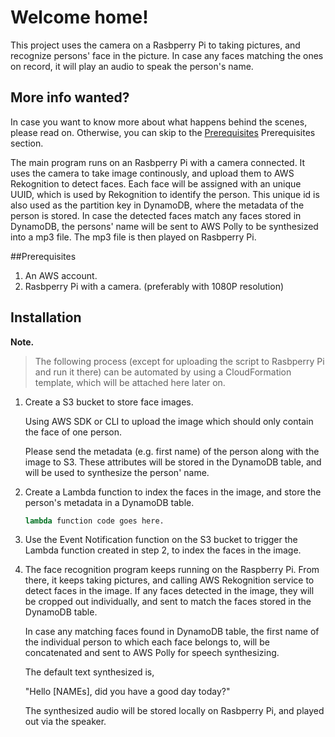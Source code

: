 # Welcome home!

This project uses the camera on a Rasbperry Pi to taking pictures, and recognize persons' face in the picture. In case any faces matching the ones on record, it will play an audio to speak the person's name. 


## More info wanted?

In case you want to know more about what happens behind the scenes, please read on. Otherwise, you can skip to the [Prerequisites](#prerequisites) Prerequisites section.

The main program runs on an Rasbperry Pi with a camera connected. It uses the camera to take image continously, and upload them to AWS Rekognition to detect faces. Each face will be assigned with an unique UUID, which is used by Rekognition to identify the person. This unique id is also used as the partition key in DynamoDB, where the metadata of the person is stored. In case the detected faces match any faces stored in DynamoDB, the persons' name will be sent to AWS Polly to be synthesized into a mp3 file. The mp3 file is then played on Rasbperry Pi.


##<a name="prerequisites"></a>Prerequisites

1. An AWS account.
2. Rasbperry Pi with a camera. (preferably with 1080P resolution)

## Installation

**Note.**

>The following process (except for uploading the script to Rasbperry Pi and run it there) can be automated by using a CloudFormation template, which will be attached here later on.

1. Create a S3 bucket to store face images.

	Using AWS SDK or CLI to upload the image which should only contain the face of one person. 
	
	Please send the metadata (e.g. first name) of the person along with the image to S3. These attributes will be stored in the DynamoDB table, and will be used to synthesize the person' name.  
	

2. Create a Lambda function to index the faces in the image, and store the person's metadata in a DynamoDB table.


	```python
	lambda function code goes here.
	```


3. Use the Event Notification function on the S3 bucket to trigger the Lambda function created in step 2, to index the faces in the image.


4. The face recognition program keeps running on the Raspberry Pi. From there, it keeps taking pictures, and calling AWS Rekognition service to detect faces in the image. If any faces detected in the image, they will be cropped out individually, and sent to match the faces stored in the DynamoDB table. 

	In case any matching faces found in DynamoDB table, the first name of the individual person to which each face belongs to, will be concatenated and sent to AWS Polly for speech synthesizing.
	
	The default text synthesized is,
	
	"Hello [NAMEs], did you have a good day today?" 
	
	The synthesized audio will be stored locally on Rasbperry Pi, and played out via the speaker.
	